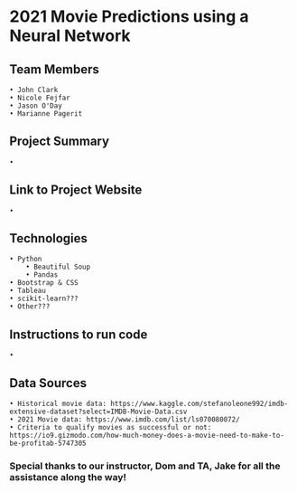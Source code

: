 #  2021 Movie Predictions using a Neural Network

## Team Members
	• John Clark
	• Nicole Fejfar
	• Jason O'Day
	• Marianne Pagerit
	
## Project Summary
	• 

## Link to Project Website
	• 
	
## Technologies
	• Python
		• Beautiful Soup
		• Pandas
	• Bootstrap & CSS
	• Tableau
	• scikit-learn???
	• Other???
	
## Instructions to run code
	• 
	
## Data Sources
	• Historical movie data: https://www.kaggle.com/stefanoleone992/imdb-extensive-dataset?select=IMDB-Movie-Data.csv
	• 2021 Movie data: https://www.imdb.com/list/ls070080072/
	• Criteria to qualify movies as successful or not: https://io9.gizmodo.com/how-much-money-does-a-movie-need-to-make-to-be-profitab-5747305

### Special thanks to our instructor, Dom and TA, Jake for all the assistance along the way!
